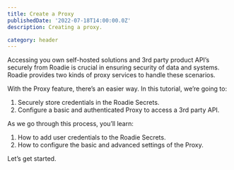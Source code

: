 ```yaml
---
title: Create a Proxy
publishedDate: '2022-07-18T14:00:00.0Z'
description: Creating a proxy.

category: header
---
```


Accessing you own self-hosted solutions and 3rd party product API’s securely from Roadie is crucial in ensuring security of data and systems. Roadie provides two kinds of proxy services to handle these scenarios. 

With the Proxy feature, there’s an easier way. In this tutorial, we’re going to:

1. Securely store credentials in the Roadie Secrets.
2. Configure a basic and authenticated Proxy to access a 3rd party API.

As we go through this process, you’ll learn:

1. How to add user credentials to the Roadie Secrets.
2. How to configure the basic and advanced settings of the Proxy.

Let’s get started.